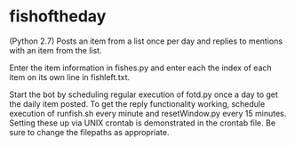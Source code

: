 # fishoftheday
(Python 2.7) Posts an item from a list once per day and replies to mentions with an item from the list.

Enter the item information in fishes.py and enter each the index of each item on its own line in fishleft.txt.

Start the bot by scheduling regular execution of fotd.py once a day to get the daily item posted. To get the reply functionality working, schedule execution of runfish.sh every minute and resetWindow.py every 15 minutes. Setting these up via UNIX crontab is demonstrated in the crontab file. Be sure to change the filepaths as appropriate.
